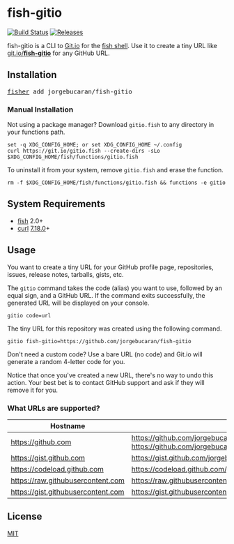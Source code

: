 # fish-gitio

[![Build Status](https://img.shields.io/travis/jorgebucaran/fish-gitio.svg)](https://travis-ci.org/jorgebucaran/fish-gitio)
[![Releases](https://img.shields.io/github/release/jorgebucaran/fish-gitio.svg?label=latest)](https://github.com/jorgebucaran/fish-gitio/releases)

fish-gitio is a CLI to [Git.io](https://git.io) for the [fish shell](https://fishshell.com). Use it to create a tiny URL like <a href=https://git.io/fish-gitio>git.io/<b>fish-gitio</b></a> for any GitHub URL.

## Installation

<pre>
<a href=https://github.com/jorgebucaran/fisher>fisher</a> add jorgebucaran/fish-gitio
</pre>

### Manual Installation

Not using a package manager? Download `gitio.fish` to any directory in your functions path.

```fish
set -q XDG_CONFIG_HOME; or set XDG_CONFIG_HOME ~/.config
curl https://git.io/gitio.fish --create-dirs -sLo $XDG_CONFIG_HOME/fish/functions/gitio.fish
```

To uninstall it from your system, remove `gitio.fish` and erase the function.

```
rm -f $XDG_CONFIG_HOME/fish/functions/gitio.fish && functions -e gitio
```

## System Requirements

- [fish](https://github.com/fishshell) 2.0+
- [curl](https://github.com/curl/curl) [7.18.0](https://curl.haxx.se/changes.html#7_18_0)+

## Usage

You want to create a tiny URL for your GitHub profile page, repositories, issues, release notes, tarballs, gists, etc.

The `gitio` command takes the code (alias) you want to use, followed by an equal sign, and a GitHub URL. If the command exits successfully, the generated URL will be displayed on your console.

```fish
gitio code=url
```

The tiny URL for this repository was created using the following command.

```fish
gitio fish-gitio=https://github.com/jorgebucaran/fish-gitio
```

Don't need a custom code? Use a bare URL (no code) and Git.io will generate a random 4-letter code for you.

Notice that once you've created a new URL, there's no way to undo this action. Your best bet is to contact GitHub support and ask if they will remove it for you.

### What URLs are supported?

| Hostname                           | Example                                                                                                |
| ---------------------------------- | ------------------------------------------------------------------------------------------------------ |
| https://github.com                 | https://github.com/jorgebucaran/fish-gitio <br> https://github.com/jorgebucaran/fish-gitio/issues <br> |
| https://gist.github.com            | https://gist.github.com/jorgebucaran/c7954376c...5bb85feabb8                                           |
| https://codeload.github.com        | https://codeload.github.com/jorgebucaran/fish-gitio/tar.gz/master                                      |
| https://raw.githubusercontent.com  | https://raw.githubusercontent.com/jorgebucaran/fish-gitio/master/gitio.fish                            |
| https://gist.githubusercontent.com | https://gist.githubusercontent.com/jorgebucaran/c796.../raw/894a.../gitio.svg                          |

## License

[MIT](LICENSE.md)
